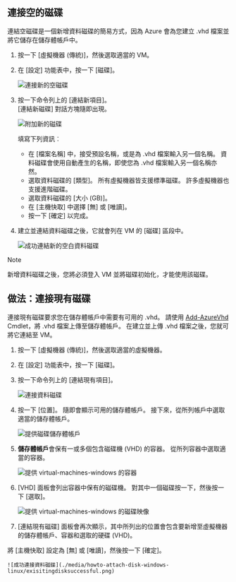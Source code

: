 


## <a name="attach-an-empty-disk"></a>連接空的磁碟
連結空磁碟是一個新增資料磁碟的簡易方式，因為 Azure 會為您建立 .vhd 檔案並將它儲存在儲存體帳戶中。

1. 按一下 [虛擬機器 (傳統)]，然後選取適當的 VM。

2. 在 [設定] 功能表中，按一下 [磁碟]。

   ![連接新的空磁碟](./media/howto-attach-disk-windows-linux/menudisksattachnew.png)

3. 按一下命令列上的 [連結新項目]。  
    [連結新磁碟] 對話方塊隨即出現。

    ![附加新的磁碟](./media/howto-attach-disk-windows-linux/newdiskdetail.png)

    填寫下列資訊︰
    - 在 [檔案名稱] 中，接受預設名稱，或是為 .vhd 檔案輸入另一個名稱。 資料磁碟會使用自動產生的名稱，即使您為 .vhd 檔案輸入另一個名稱亦然。
    - 選取資料磁碟的 [類型]。 所有虛擬機器皆支援標準磁碟。 許多虛擬機器也支援進階磁碟。
    - 選取資料磁碟的 [大小 (GB)]。
    - 在 [主機快取] 中選擇 [無] 或 [唯讀]。
    - 按一下 [確定] 以完成。

4. 建立並連結資料磁碟之後，它就會列在 VM 的 [磁碟] 區段中。

   ![成功連結新的空白資料磁碟](./media/howto-attach-disk-windows-linux/newdiskemptysuccessful.png)

> [!NOTE]
> 新增資料磁碟之後，您將必須登入 VM 並將磁碟初始化，才能使用該磁碟。

## <a name="how-to-attach-an-existing-disk"></a>做法：連接現有磁碟
連接現有磁碟要求您在儲存體帳戶中需要有可用的 .vhd。 請使用 [Add-AzureVhd](https://msdn.microsoft.com/library/azure/dn495173.aspx) Cmdlet，將 .vhd 檔案上傳至儲存體帳戶。 在建立並上傳 .vhd 檔案之後，您就可將它連結至 VM。

1. 按一下 [虛擬機器 (傳統)]，然後選取適當的虛擬機器。

2. 在 [設定] 功能表中，按一下 [磁碟]。

3. 按一下命令列上的 [連結現有項目]。

    ![連接資料磁碟](./media/howto-attach-disk-windows-linux/menudisksattachexisting.png)

4. 按一下 [位置]。 隨即會顯示可用的儲存體帳戶。 接下來，從所列帳戶中選取適當的儲存體帳戶。

    ![提供磁碟儲存體帳戶](./media/howto-attach-disk-windows-linux/existdiskstorageaccounts.png)

5. **儲存體帳戶**會保有一或多個包含磁碟機 (VHD) 的容器。 從所列容器中選取適當的容器。

    ![提供 virtual-machines-windows 的容器](./media/howto-attach-disk-windows-linux/existdiskcontainers.png)

6. [VHD] 面板會列出容器中保有的磁碟機。 對其中一個磁碟按一下，然後按一下 [選取]。

    ![提供 virtual-machines-windows 的磁碟映像](./media/howto-attach-disk-windows-linux/existdiskvhds.png)

7. [連結現有磁碟] 面板會再次顯示，其中所列出的位置會包含要新增至虛擬機器的儲存體帳戶、容器和選取的硬碟 (VHD)。

  將 [主機快取] 設定為 [無] 或 [唯讀]，然後按一下 [確定]。

    ![成功連接資料磁碟](./media/howto-attach-disk-windows-linux/exisitingdisksuccessful.png)
